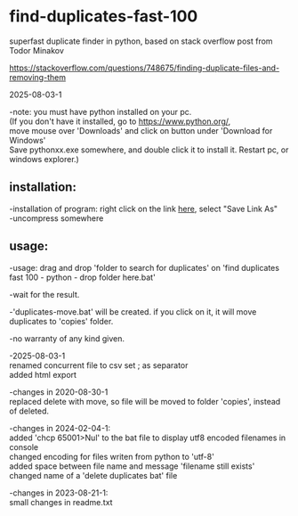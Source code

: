 
# find-duplicates-fast-100
superfast duplicate finder in python, based on stack overflow post from Todor Minakov

https://stackoverflow.com/questions/748675/finding-duplicate-files-and-removing-them

2025-08-03-1

-note: you must have python installed on your pc.  
(If you don't have it installed, go to https://www.python.org/,   
move mouse over 'Downloads' and click on button under 'Download for Windows'  
Save pythonxx.exe somewhere, and double click it to install it. Restart pc, or windows explorer.)  

## installation:

-installation of program: right click on the link [here](https://raw.githubusercontent.com/dbojan/find-duplicates-fast-100/refs/heads/main/find_duplicates_fast_100.zip), select "Save Link As"  
-uncompress somewhere  

## usage:

-usage: drag and drop 'folder to search for duplicates' on 'find duplicates fast 100 - python - drop folder here.bat'  

-wait for the result.  

-'duplicates-move.bat' will be created. if you click on it, it will move duplicates to 'copies' folder.  

-no warranty of any kind given.  


-2025-08-03-1  
 renamed concurrent file to csv 
 set ; as separator  
 added html export

-changes in 2020-08-30-1  
 replaced delete with move, so file will be moved to folder 'copies', instead of deleted.   

-changes in 2024-02-04-1:  
 added 'chcp 65001>Nul' to the bat file to display utf8 encoded filenames in console  
 changed encoding for files writen from python to 'utf-8'  
 added space between file name and message 'filename still exists'  
 changed name of a 'delete duplicates bat' file  

-changes in 2023-08-21-1:  
 small changes in readme.txt  


